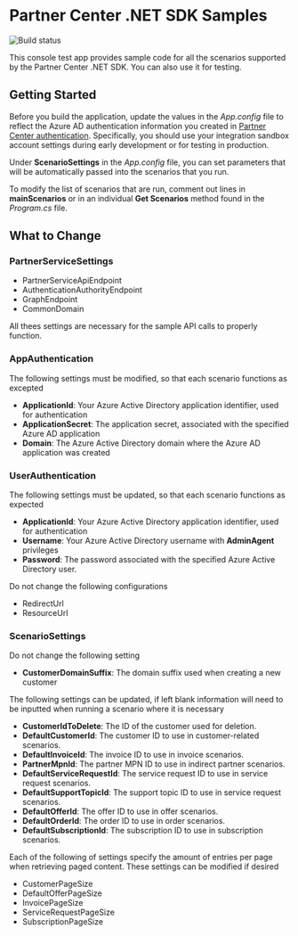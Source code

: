 # Partner Center .NET SDK Samples

![Build status](https://dev.azure.com/partnercenter/sdk/_apis/build/status/partner-center-dotnet-samples-CI)

This console test app provides sample code for all the scenarios supported by the Partner Center .NET SDK. You can also use it for testing.

## Getting Started

Before you build the application, update the values in the *App.config* file to reflect the Azure AD authentication information you created in [Partner Center authentication](https://docs.microsoft.com/partner-center/develop/partner-center-authentication). Specifically, you should use your integration sandbox account settings during early development or for testing in production.

Under **ScenarioSettings** in the *App.config* file, you can set parameters that will be automatically passed into the scenarios that you run.

To modify the list of scenarios that are run, comment out lines in **mainScenarios** or in an individual **Get Scenarios** method found in the *Program.cs* file.

## What to Change

### PartnerServiceSettings

- PartnerServiceApiEndpoint
- AuthenticationAuthorityEndpoint
- GraphEndpoint
- CommonDomain

All thees settings are necessary for the sample API calls to properly function.

### AppAuthentication

The following settings must be modified, so that each scenario functions as excepted

- **ApplicationId**: Your Azure Active Directory application identifier, used for authentication
- **ApplicationSecret**: The application secret, associated with the specified Azure AD application
- **Domain**: The Azure Active Directory domain where the Azure AD application was created

### UserAuthentication

The following settings must be updated, so that each scenario functions as expected

- **ApplicationId**: Your Azure Active Directory application identifier, used for authentication
- **Username**: Your Azure Active Directory username with **AdminAgent** privileges
- **Password**: The password associated with the specified Azure Active Directory user.

Do not change the following configurations

- RedirectUrl
- ResourceUrl

### ScenarioSettings

Do not change the following setting

- **CustomerDomainSuffix**: The domain suffix used when creating a new customer

The following settings can be updated, if left blank information will need to be inputted when running a scenario where it is necessary

- **CustomerIdToDelete**: The ID of the customer used for deletion.
- **DefaultCustomerId**: The customer ID to use in customer-related scenarios.
- **DefaultInvoiceId**: The invoice ID to use in invoice scenarios.
- **PartnerMpnId**: The partner MPN ID to use in indirect partner scenarios.
- **DefaultServiceRequestId**: The service request ID to use in service request scenarios.
- **DefaultSupportTopicId**: The support topic ID to use in service request scenarios.
- **DefaultOfferId**: The offer ID to use in offer scenarios.
- **DefaultOrderId**: The order ID to use in order scenarios.
- **DefaultSubscriptionId**: The subscription ID to use in subscription scenarios.

Each of the following of settings specify the amount of entries per page when retrieving paged content. These settings can be modified if desired

- CustomerPageSize
- DefaultOfferPageSize
- InvoicePageSize
- ServiceRequestPageSize
- SubscriptionPageSize